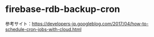 # firebase-rdb-backup-cron

参考サイト：https://developers-jp.googleblog.com/2017/04/how-to-schedule-cron-jobs-with-cloud.html
